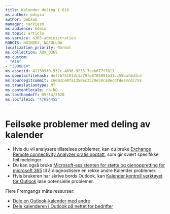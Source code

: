 ```yaml
---
title: Kalender deling i 616
ms.author: pdigia
author: pebaum
manager: jackiesm
ms.audience: Admin
ms.topic: article
ms.service: o365-administration
ROBOTS: NOINDEX, NOFOLLOW
localization_priority: Normal
ms.collection: Adm_O365
ms.custom:
- "616"
- "3800014"
ms.assetid: 411509f0-932c-4636-9233-7eeb677f7b11
ms.openlocfilehash: def2bf5181dc1a79fe8705091b31cc55bafdd3cd
ms.sourcegitcommit: c6692ce0fa1358ec3529e59ca0ecdfdea4cdc759
ms.translationtype: MT
ms.contentlocale: nb-NO
ms.lasthandoff: 09/14/2020
ms.locfileid: "47684455"
---
```

# <a name="troubleshooting-issues-with-calendar-sharing"></a>Feilsøke problemer med deling av kalender

- Hvis du vil analysere tillatelses problemer, kan du bruke [Exchange Remote connectivity Analyzer gratis opptatt](https://testconnectivity.microsoft.com/Default.aspx?testId=freeBusy), som gir svært spesifikke feil meldinger.
- Du kan også bruke [Microsoft-assistenten for støtte og gjenoppretting for microsoft 365](https://diagnostics.office.com/) til å diagnostisere en rekke andre Kalender problemer. 
- Hvis brukeren har skrive bords Outlook, kan [Kalender kontroll verktøyet for Outlook](https://www.microsoft.com/download/details.aspx?id=28786) løse potensielle problemer.

Flere Fremgangs måte ressurser:

- [Dele en Outlook-kalender med andre](https://support.office.com/article/353ed2c1-3ec5-449d-8c73-6931a0adab88)
- [Dele kalenderen i Outlook på nettet for bedrifter](https://support.office.com/article/7ecef8ae-139c-40d9-bae2-a23977ee58d5)
